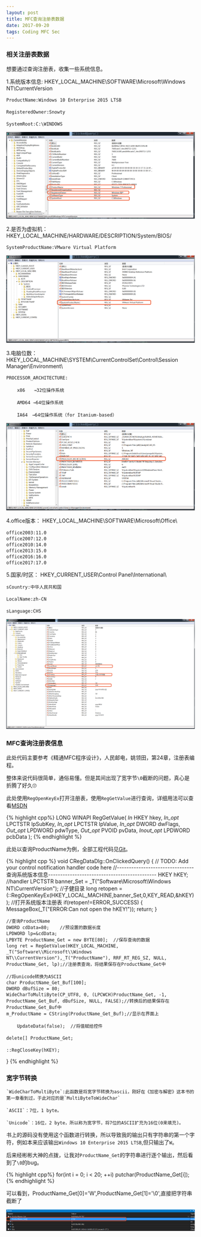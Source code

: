 ```yaml
---
layout: post
title: MFC查询注册表数据
date: 2017-09-20 
tags: Coding MFC Sec
---
```


### 相关注册表数据

想要通过查询注册表，收集一些系统信息。

1.系统版本信息:	HKEY_LOCAL_MACHINE\SOFTWARE\Microsoft\Windows NT\CurrentVersion


    ProductName:Windows 10 Enterprise 2015 LTSB

    RegisteredOwner:Snowty

    SystemRoot:C:\WINDOWS

![](/images/posts/2017/09/MFCRegData//1.png) 

2.是否为虚拟机：	HKEY_LOCAL_MACHINE/HARDWARE/DESCRIPTION/System/BIOS/


    SystemProductName:VMware Virtual Platform
   
![](/images/posts/2017/09/MFCRegData//2.png)

3.电脑位数：	HKEY_LOCAL_MACHINE\SYSTEM\CurrentControlSet\Control\Session Manager\Environment\

    PROCESSOR_ARCHITECTURE:
		
        x86　　→32位操作系统
		
        AMD64 →64位操作系统
		
        IA64　→64位操作系统（for Itanium-based）

![](/images/posts/2017/09/MFCRegData//3.png)

4.office版本：	HKEY_LOCAL_MACHINE\SOFTWARE\Microsoft\Office\

    office2003:11.0
    office2007:12.0
    office2010:14.0
    office2013:15.0
    office2016:16.0
    office2017:17.0


5.国家/时区：	HKEY_CURRENT_USER\Control Panel\International\

    sCountry:中华人民共和国

    LocalName:zh-CN

    sLanguage:CHS

![](/images/posts/2017/09/MFCRegData//4.png)

### MFC查询注册表信息

此处代码主要参考《精通MFC程序设计》，人民邮电，姚领田，第24章，注册表编程。

整体来说代码很简单，通俗易懂。但是其间出现了宽字节`\0`截断的问题，真心是折腾了好久🙄

此处使用`RegOpenKeyEx`打开注册表，使用`RegGetValue`进行查询，详细用法可以查看[MSDN](https://msdn.microsoft.com/en-us/library/windows/desktop/ms724868(v=vs.85).aspx)

{% highlight cpp%}
LONG WINAPI RegGetValue(
  _In_        HKEY    hkey,
  _In_opt_    LPCTSTR lpSubKey,
  _In_opt_    LPCTSTR lpValue,
  _In_opt_    DWORD   dwFlags,
  _Out_opt_   LPDWORD pdwType,
  _Out_opt_   PVOID   pvData,
  _Inout_opt_ LPDWORD pcbData
);
{% endhighlight %}

此处以查询ProductName为例，全部工程代码见[Git](https://github.com/Snowty/MFC_RegData)。

{% highlight cpp %}
void CRegDataDlg::OnClickedQuery()
{
	// TODO: Add your control notification handler code here
	//--------------------------------查询系统版本信息---------------------------------------------
	HKEY hKEY;	//handler
	LPCTSTR banner_Set = _T("Software\\Microsoft\\Windows NT\\CurrentVersion"); //子健目录
	long retopen = (::RegOpenKeyEx(HKEY_LOCAL_MACHINE,banner_Set,0,KEY_READ,&hKEY));	//打开系统版本注册表
	if(retopen!=ERROR_SUCCESS)
	{
		MessageBox(_T("ERROR:Can not open the hKEY!"));
		return;
	}
	
	//查询ProductName
	DWORD cdData=80;	//预设置的数据长度
	LPDWORD lp=&cdData;
	LPBYTE ProductName_Get = new BYTE[80];	//保存查询的数据
	long ret = RegGetValue(HKEY_LOCAL_MACHINE, _T("Software\\Microsoft\\Windows NT\\CurrentVersion"),_T("ProductName"), RRF_RT_REG_SZ, NULL, ProductName_Get, lp);//注册表查询，将结果保存在ProductName_Get中

	//将unicode转换为ASCII
	char ProductName_Get_Buf[100];
	DWORD dBufSize = 80;
	WideCharToMultiByte(CP_UTF8, 0, (LPCWCH)ProductName_Get, -1, ProductName_Get_Buf, dBufSize, NULL, FALSE);//转换后的结果保存在ProductName_Get_Buf中
	m_ProductName = CString(ProductName_Get_Buf);//显示在界面上
    
        UpdateData(false);	//将值赋给控件

	delete[] ProductName_Get;

	::RegCloseKey(hKEY);

}
{% endhighlight %}

### 宽字节转换

    `WideCharToMultiByte`:此函数是将宽字节转换为ascii，刚好在《加密与解密》这本书的第一章看到过，于此对应的是`MultiByteToWideChar`

    `ASCII`：7位，1 byte。

    `Unicode`：16位，2 byte，所以称为宽字节，将7位的ASCII扩充为16位(0来填充)。

书上的源码没有使用这个函数进行转换，所以导致我的输出只有字符串的第一个字符，例如本来应该输出`Windows 10 Enterprise 2015 LTSB`,但只输出了`W`。

后来经彬彬大神的点拨，让我对`ProductName_Get`的字符串进行逐个输出，然后看到了`\0`的bug。

{% highlight cpp%}
for(int i = 0; i < 20; ++i) 
    putchar(ProductName_Get[i]); 
{% endhighlight %}

可以看到，ProductName_Get[0]='W',ProductName_Get[1]='\0',直接把字符串截断了

![](/images/posts/2017/09/MFCRegData//6.png)
